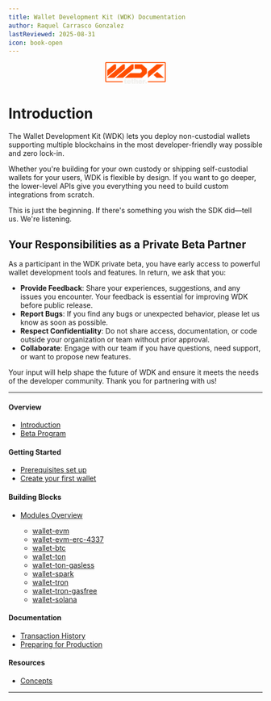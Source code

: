 ```yaml
---
title: Wallet Development Kit (WDK) Documentation
author: Raquel Carrasco Gonzalez
lastReviewed: 2025-08-31
icon: book-open
---
```

<p align="center">
  <img src="./assets/logo.png" width="120" />
</p>

# Introduction

The Wallet Development Kit (WDK) lets you deploy non-custodial wallets supporting multiple blockchains in the most developer-friendly way possible and zero lock-in.

Whether you're building for your own custody or shipping self-custodial wallets for your users, WDK is flexible by design. If you want to go deeper, the lower-level APIs give you everything you need to build custom integrations from scratch.

This is just the beginning. If there's something you wish the SDK did—tell us. We're listening.

## Your Responsibilities as a Private Beta Partner

As a participant in the WDK private beta, you have early access to powerful wallet development tools and features. In return, we ask that you:

- **Provide Feedback**: Share your experiences, suggestions, and any issues you encounter. Your feedback is essential for improving WDK before public release.
- **Report Bugs**: If you find any bugs or unexpected behavior, please let us know as soon as possible.
- **Respect Confidentiality**: Do not share access, documentation, or code outside your organization or team without prior approval.
- **Collaborate**: Engage with our team if you have questions, need support, or want to propose new features.

Your input will help shape the future of WDK and ensure it meets the needs of the developer community. Thank you for partnering with us!

---

#### Overview

- [Introduction](overview/introduction.md)
- [Beta Program](overview/beta-program.md)

#### Getting Started

- [Prerequisites set up](getting-started/prerequisites.md)
- [Create your first wallet](getting-started/quick-start.md)

#### Building Blocks
- [Modules Overview](wdk-modules/overview.md)

  - [wallet-evm](wdk-modules/wallet-evm/overview.md)
  - [wallet-evm-erc-4337](wdk-modules/wallet-evm-erc-4337/overview.md)
  - [wallet-btc](wdk-modules/wallet-btc/overview.md)
  - [wallet-ton](wdk-modules/wallet-ton/overview.md)
  - [wallet-ton-gasless](wdk-modules/wallet-ton/overview.md)
  - [wallet-spark](wdk-modules/wallet-spark/overview.md)
  - [wallet-tron](wdk-modules/wallet-tron/overview.md)
  - [wallet-tron-gasfree](wdk-modules/wallet-tron-gasfree/overview.md)
  - [wallet-solana](wdk-modules/wallet-solana/overview.md)

#### Documentation

- [Transaction History](documentation/transaction-history.md)
- [Preparing for Production](documentation/preparing-for-production.md)

#### Resources
- [Concepts](resources/concepts.md)

---

